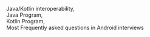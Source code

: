 Java/Kotlin interoperability,    
Java Program,     
Kotlin Program,     
Most Frequently asked questions in Android interviews
